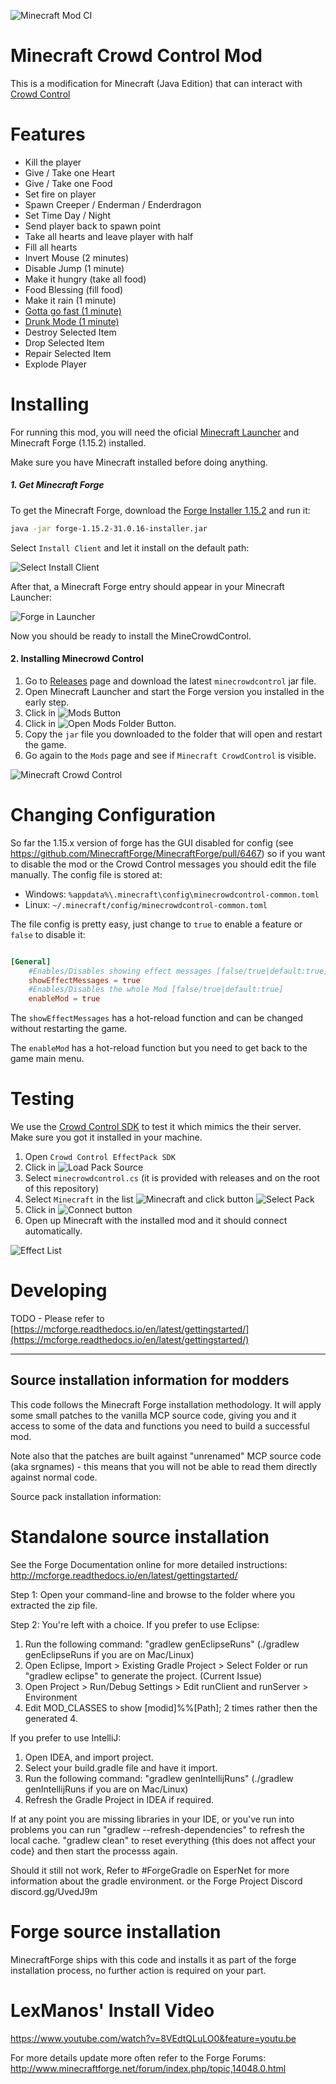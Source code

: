 ![Minecraft Mod CI](https://github.com/racerxdl/minecrowdcontrol/workflows/Minecraft%20Mod%20CI/badge.svg)

Minecraft Crowd Control Mod
===========================

This is a modification for Minecraft (Java Edition) that can interact with [Crowd Control](https://crowdcontrol.live/)


Features
=========

* Kill the player
* Give / Take one Heart
* Give / Take one Food
* Set fire on player
* Spawn Creeper / Enderman / Enderdragon
* Set Time Day / Night
* Send player back to spawn point
* Take all hearts and leave player with half
* Fill all hearts
* Invert Mouse (2 minutes)
* Disable Jump (1 minute)
* Make it hungry (take all food)
* Food Blessing (fill food)
* Make it rain (1 minute)
* [Gotta go fast (1 minute)](https://www.twitch.tv/racerxdl/clip/AgileSuspiciousCucumberOhMyDog)
* [Drunk Mode (1 minute)](https://www.twitch.tv/racerxdl/clip/SpookyInnocentWrenchANELE)
* Destroy Selected Item
* Drop Selected Item
* Repair Selected Item
* Explode Player

Installing
==========

For running this mod, you will need the oficial [Minecraft Launcher](https://www.minecraft.net/download/) and Minecraft Forge (1.15.2) installed.

Make sure you have Minecraft installed before doing anything.

##### 1. Get Minecraft Forge
To get the Minecraft Forge, download the [Forge Installer 1.15.2](https://files.minecraftforge.net/maven/net/minecraftforge/forge/1.15.2-31.0.16/forge-1.15.2-31.0.16-installer.jar) and run it:

```bash
java -jar forge-1.15.2-31.0.16-installer.jar
```

Select `Install Client` and let it install on the default path:

![Select Install Client](https://user-images.githubusercontent.com/578310/73618456-a0d0ad80-4606-11ea-8e72-e072c84b1e12.png)

After that, a Minecraft Forge entry should appear in your Minecraft Launcher:

![Forge in Launcher](https://user-images.githubusercontent.com/578310/73618477-d8d7f080-4606-11ea-8c6f-aaffbdb63454.png)

Now you should be ready to install the MineCrowdControl.

#### 2. Installing Minecrowd Control

1. Go to [Releases](https://github.com/racerxdl/minecrowdcontrol/releases) page and download the latest `minecrowdcontrol` jar file.
2. Open Minecraft Launcher and start the Forge version you installed in the early step.
3. Click in ![Mods](https://user-images.githubusercontent.com/578310/73618556-497f0d00-4607-11ea-8ace-df935b1f0db7.png) Button
4. Click in ![Open Mods Folder](https://user-images.githubusercontent.com/578310/73618572-60bdfa80-4607-11ea-9242-2bf3fd552467.png) Button.
5. Copy the `jar` file you downloaded to the folder that will open and restart the game.
6. Go again to the `Mods` page and see if `Minecraft CrowdControl` is visible.


![Minecraft Crowd Control](https://user-images.githubusercontent.com/578310/73618595-83e8aa00-4607-11ea-9856-df537c49b2c6.png)

Changing Configuration
=======================

So far the 1.15.x version of forge has the GUI disabled for config (see https://github.com/MinecraftForge/MinecraftForge/pull/6467)
so if you want to disable the mod or the Crowd Control messages you should edit the file manually.
The config file is stored at:

*   Windows: `%appdata%\.minecraft\config\minecrowdcontrol-common.toml`
*   Linux: `~/.minecraft/config/minecrowdcontrol-common.toml`

The file config is pretty easy, just change to `true` to enable a feature or `false` to disable it:

```toml

[General]
	#Enables/Disables showing effect messages [false/true|default:true]
	showEffectMessages = true
	#Enables/Disables the whole Mod [false/true|default:true]
	enableMod = true
```

The `showEffectMessages` has a hot-reload function and can be changed without restarting the game.

The `enableMod` has a hot-reload function but you need to get back to the game main menu.


Testing
=========

We use the [Crowd Control SDK](https://forum.warp.world/t/how-to-setup-and-use-the-crowd-control-sdk/5121) to test it which mimics the their server. Make sure you got it installed in your machine.

1. Open `Crowd Control EffectPack SDK`
2. Click in ![Load Pack Source](https://user-images.githubusercontent.com/578310/73620150-47b94780-460f-11ea-95fc-acc71e6345e7.png)
3. Select `minecrowdcontrol.cs` (it is provided with releases and on the root of this repository)
4. Select `Minecraft` in the list ![Minecraft](https://user-images.githubusercontent.com/578310/73620196-7fc08a80-460f-11ea-9490-c2690fe05672.png) and click button ![Select Pack](https://user-images.githubusercontent.com/578310/73620201-85b66b80-460f-11ea-9141-7532de617dc2.png)
5. Click in ![Connect](https://user-images.githubusercontent.com/578310/73620231-a7175780-460f-11ea-9b09-f058510b90dc.png) button
6. Open up Minecraft with the installed mod and it should connect automatically.

![Effect List](https://user-images.githubusercontent.com/578310/73620251-ba2a2780-460f-11ea-9acc-f678e7b734b6.png)

Developing
==========

TODO - Please refer to [https://mcforge.readthedocs.io/en/latest/gettingstarted/](https://mcforge.readthedocs.io/en/latest/gettingstarted/)


-------------------------------------------
Source installation information for modders
-------------------------------------------
This code follows the Minecraft Forge installation methodology. It will apply
some small patches to the vanilla MCP source code, giving you and it access
to some of the data and functions you need to build a successful mod.

Note also that the patches are built against "unrenamed" MCP source code (aka
srgnames) - this means that you will not be able to read them directly against
normal code.

Source pack installation information:

Standalone source installation
==============================

See the Forge Documentation online for more detailed instructions:
http://mcforge.readthedocs.io/en/latest/gettingstarted/

Step 1: Open your command-line and browse to the folder where you extracted the zip file.

Step 2: You're left with a choice.
If you prefer to use Eclipse:
1. Run the following command: "gradlew genEclipseRuns" (./gradlew genEclipseRuns if you are on Mac/Linux)
2. Open Eclipse, Import > Existing Gradle Project > Select Folder
   or run "gradlew eclipse" to generate the project.
(Current Issue)
4. Open Project > Run/Debug Settings > Edit runClient and runServer > Environment
5. Edit MOD_CLASSES to show [modid]%%[Path]; 2 times rather then the generated 4.

If you prefer to use IntelliJ:
1. Open IDEA, and import project.
2. Select your build.gradle file and have it import.
3. Run the following command: "gradlew genIntellijRuns" (./gradlew genIntellijRuns if you are on Mac/Linux)
4. Refresh the Gradle Project in IDEA if required.

If at any point you are missing libraries in your IDE, or you've run into problems you can run "gradlew --refresh-dependencies" to refresh the local cache. "gradlew clean" to reset everything {this does not affect your code} and then start the processs again.

Should it still not work,
Refer to #ForgeGradle on EsperNet for more information about the gradle environment.
or the Forge Project Discord discord.gg/UvedJ9m

Forge source installation
=========================
MinecraftForge ships with this code and installs it as part of the forge
installation process, no further action is required on your part.

LexManos' Install Video
=======================
https://www.youtube.com/watch?v=8VEdtQLuLO0&feature=youtu.be

For more details update more often refer to the Forge Forums:
http://www.minecraftforge.net/forum/index.php/topic,14048.0.html
